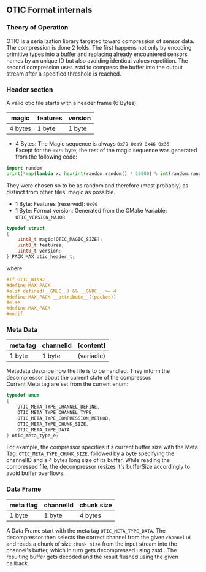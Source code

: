 ## OTIC Format internals  

### Theory of Operation  
OTIC is a serialization library targeted toward compression of sensor data.  
The compression is done 2 folds. The first happens not only by encoding primitive types into a buffer and replacing already encountered sensors names by an unique ID 
but also avoiding identical values repetition. The second compression uses zstd to compress the buffer into the output stream 
after a specified threshold is reached.

### Header section  

A valid otic file starts with a header frame (6 Bytes):  
  
| magic | features | version |  
| --- | --- | --- |  
|4 bytes | 1 byte | 1 byte |  

- 4 Bytes: The Magic sequence is always `0x79 0xa9 0x46 0x35`  
Except for the `0x79` byte, the rest of the magic sequence was generated from the following code:  
```python
import random
print(*map(lambda x: hex(int(random.random() * 10000) % int(random.random() * 1000) % 255), range(3)))
``` 
They were chosen so to be as random and therefore (most probably) as distinct from other files' magic as possible.
- 1 Byte: Features (reserved): `0x00`
- 1 Byte: Format version: Generated from the CMake Variable: `OTIC_VERSION_MAJOR` 

```c
typedef struct
{
    uint8_t magic[OTIC_MAGIC_SIZE];
    uint8_t features;
    uint8_t version;
} PACK_MAX otic_header_t;
```  
where  
```c
#if OTIC_WIN32
#define MAX_PACK
#elif defined(__GNUC__) && __GNUC__ >= 4
#define MAX_PACK __attribute__((packed))
#else
#define MAX_PACK
#endif
```

### Meta Data 
| meta tag | channelId | [content] |  
| --- | --- | --- |
| 1 byte | 1 byte | (variadic) | 
Metadata describe how the file is to be handled. They inform the decompressor about the current state of the compressor.  
Current Meta tag are set from the current enum:  
```c
typedef enum
{
    OTIC_META_TYPE_CHANNEL_DEFINE,
    OTIC_META_TYPE_CHANNEL_TYPE,
    OTIC_META_TYPE_COMPRESSION_METHOD,
    OTIC_META_TYPE_CHUNK_SIZE,
    OTIC_META_TYPE_DATA
} otic_meta_type_e;
```  
For example, the compressor specifies it's current buffer size with the Meta Tag: `OTIC_META_TYPE_CHUNK_SIZE`, followed 
by a byte specifying the channelID and a 4 bytes long size of its buffer. While reading the compressed file, the decompressor 
resizes it's bufferSize accordingly to avoid buffer overflows.  


### Data Frame  
| meta flag | channelId | chunk size |
| --- | --- | --- |
| 1 byte | 1 byte | 4 bytes |  

A Data Frame start with the meta tag `OTIC_META_TYPE_DATA`. The decompressor then selects the correct channel from the given 
`channelId` and reads a chunk of size `chunk size` from the input stream into the channel's buffer, which in turn gets 
decompressed using zstd . The resulting buffer gets decoded and the result flushed using the given callback.